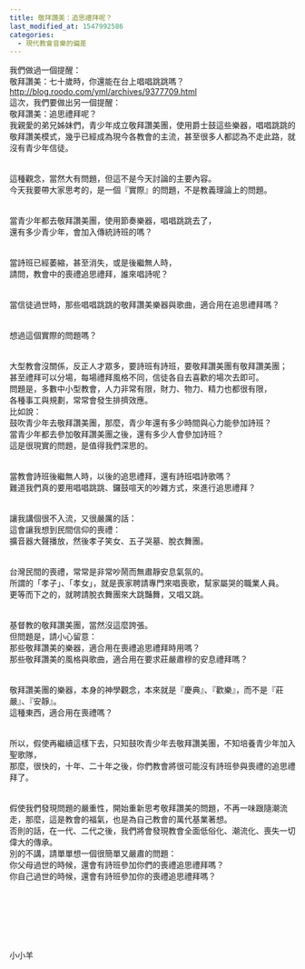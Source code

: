 ```yaml
---
title: 敬拜讚美：追思禮拜呢？
last_modified_at: 1547992586
categories:
  - 現代教會音樂的偏差
---
```


我們做過一個提醒：<br>敬拜讚美：七十歲時，你還能在台上唱唱跳跳嗎？<br>http://blog.roodo.com/yml/archives/9377709.html<br>這次，我們要做出另一個提醒：<br>敬拜讚美：追思禮拜呢？<br><!--more-->我親愛的弟兄姊妹們，青少年成立敬拜讚美團，使用爵士鼓這些樂器，唱唱跳跳的敬拜讚美模式，幾乎已經成為現今各教會的主流，甚至很多人都認為不走此路，就沒有青少年信徒。<br><br><br>這種觀念，當然大有問題，但這不是今天討論的主要內容。<br>今天我要帶大家思考的，是一個『實際』的問題，不是教義理論上的問題。<br><br><br>當青少年都去敬拜讚美團，使用節奏樂器，唱唱跳跳去了，<br>還有多少青少年，會加入傳統詩班的嗎？<br><br><br>當詩班已經萎縮，甚至消失，或是後繼無人時，<br>請問，教會中的喪禮追思禮拜，誰來唱詩呢？<br><br><br>當信徒過世時，那些唱唱跳跳的敬拜讚美樂器與歌曲，適合用在追思禮拜嗎？<br><br><br>想過這個實際的問題嗎？<br><br><br>大型教會沒關係，反正人才眾多，要詩班有詩班，要敬拜讚美團有敬拜讚美團；<br>甚至禮拜可以分場，每場禮拜風格不同，信徒各自去喜歡的場次去即可。<br>問題是，多數中小型教會，人力非常有限，財力、物力、精力也都很有限，<br>各種事工與規劃，常常會發生排擠效應。<br>比如說：<br>鼓吹青少年去敬拜讚美團，那麼，青少年還有多少時間與心力能參加詩班？<br>當青少年都去參加敬拜讚美團之後，還有多少人會參加詩班？<br>這是很現實的問題，是值得我們深思的。<br><br><br>當教會詩班後繼無人時，以後的追思禮拜，還有詩班唱詩歌嗎？<br>難道我們真的要用唱唱跳跳、鑼鼓喧天的吵雜方式，來進行追思禮拜？<br><br><br>讓我講個很不入流，又很嚴厲的話：<br>這會讓我想到民間信仰的喪禮：<br>擴音器大聲播放，然後孝子笑女、五子哭墓、脫衣舞團。<br><br><br>台灣民間的喪禮，常常是非常吵鬧而無肅靜安息氣氛的。<br>所謂的「孝子」、「孝女」，就是喪家聘請專門來唱喪歌，幫家屬哭的職業人員。<br>更等而下之的，就聘請脫衣舞團來大跳豔舞，又唱又跳。<br><br><br>基督教的敬拜讚美團，當然沒這麼誇張。<br>但問題是，請小心留意：<br>那些敬拜讚美的樂器，適合用在喪禮追思禮拜時用嗎？<br>那些敬拜讚美的風格與歌曲，適合用在要求莊嚴肅穆的安息禮拜嗎？<br><br><br>敬拜讚美團的樂器，本身的神學觀念，本來就是『慶典』、『歡樂』，而不是『莊嚴』、『安靜』。<br>這種東西，適合用在喪禮嗎？<br><br><br>所以，假使再繼續這樣下去，只知鼓吹青少年去敬拜讚美團，不知培養青少年加入聖歌隊，<br>那麼，很快的，十年、二十年之後，你們教會將很可能沒有詩班參與喪禮的追思禮拜了。<br><br><br>假使我們發現問題的嚴重性，開始重新思考敬拜讚美的問題，不再一味跟隨潮流走，那麼，這是教會的福氣，也是為自己教會的萬代基業著想。<br>否則的話，在一代、二代之後，我們將會發現教會全面低俗化、潮流化、喪失一切偉大的傳承。<br>別的不講，請單單想一個很簡單又嚴肅的問題：<br>你父母過世的時候，還會有詩班參加你們的喪禮追思禮拜嗎？<br>你自己過世的時候，還會有詩班參加你的喪禮追思禮拜嗎？<br><br><br><br><br><br><br><br>小小羊<br>
